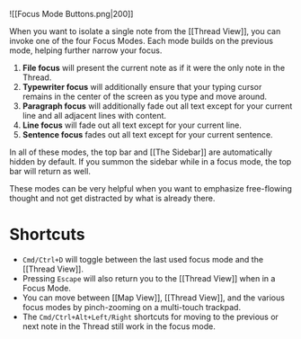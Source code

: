 ![[Focus Mode Buttons.png|200]]

When you want to isolate a single note from the [[Thread View]], you can invoke one of the four Focus Modes. Each mode builds on the previous mode, helping further narrow your focus.

1. **File focus** will present the current note as if it were the only note in the Thread.
2. **Typewriter focus** will additionally ensure that your typing cursor remains in the center of the screen as you type and move around.
3. **Paragraph focus** will additionally fade out all text except for your current line and all adjacent lines with content.
4. **Line focus** will fade out all text except for your current line.
5. **Sentence focus** fades out all text except for your current sentence.

In all of these modes, the top bar and [[The Sidebar]] are automatically hidden by default. If you summon the sidebar while in a focus mode, the top bar will return as well.

These modes can be very helpful when you want to emphasize free-flowing thought and not get distracted by what is already there.

# Shortcuts
- `Cmd/Ctrl+D` will toggle between the last used focus mode and the [[Thread View]].
- Pressing `Escape` will also return you to the [[Thread View]] when in a Focus Mode.
- You can move between [[Map View]], [[Thread View]], and the various focus modes by pinch-zooming on a multi-touch trackpad.
- The `Cmd/Ctrl+Alt+Left/Right` shortcuts for moving to the previous or next note in the Thread still work in the focus mode.